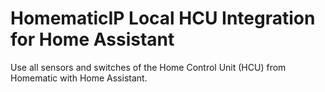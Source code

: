 # HomematicIP Local HCU Integration for Home Assistant

Use all sensors and switches of the Home Control Unit (HCU) from Homematic with Home Assistant.
